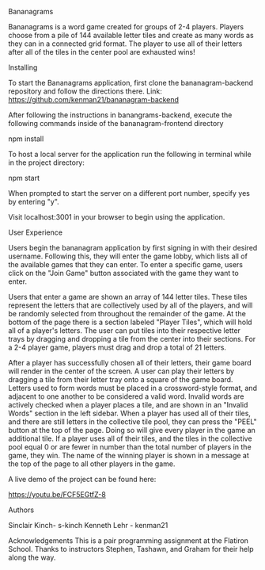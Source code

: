 Bananagrams

Bananagrams is a word game created for groups of 2-4 players. Players choose from a pile of 144 available letter tiles and create as many words as they can in a connected grid format. The player to use all of their letters after all of the tiles in the center pool are exhausted wins!

Installing

To start the Bananagrams application, first clone the bananagram-backend repository and follow the directions there. Link: https://github.com/kenman21/bananagram-backend

After following the instructions in banangrams-backend, execute the following commands inside of the bananagram-frontend directory

npm install

To host a local server for the application run the following in terminal while in the project directory:

npm start

When prompted to start the server on a different port number, specify yes by entering "y".

Visit localhost:3001 in your browser to begin using the application.

User Experience

Users begin the bananagram application by first signing in with their desired username. Following this, they will enter the game lobby, which lists all of the available games that they can enter. To enter a specific game, users click on the "Join Game" button associated with the game they want to enter. 

Users that enter a game are shown an array of 144 letter tiles. These tiles represent the letters that are collectively used by all of the players, and will be randomly selected from throughout the remainder of the game. At the bottom of the page there is a section labeled "Player Tiles", which will hold all of a player's letters. The user can put tiles into their respective letter trays by dragging and dropping a tile from the center into their sections. For a 2-4 player game, players must drag and drop a total of 21 letters. 

After a player has successfully chosen all of their letters, their game board will render in the center of the screen. A user can play their letters by dragging a tile from their letter tray onto a square of the game board. Letters used to form words must be placed in a crossword-style format, and adjacent to one another to be considered a valid word. Invalid words are actively checked when a player places a tile, and are shown in an "Invalid Words" section in the left sidebar. When a player has used all of their tiles, and there are still letters in the collective tile pool, they can press the "PEEL" button at the top of the page. Doing so will give every player in the game an additional tile. If a player uses all of their tiles, and the tiles in the collective pool equal 0 or are fewer in number than the total number of players in the game, they win. The name of the winning player is shown in a message at the top of the page to all other players in the game. 

A live demo of the project can be found here: 

https://youtu.be/FCF5EGtfZ-8

Authors

Sinclair Kinch- s-kinch
Kenneth Lehr  - kenman21

Acknowledgements
This is a pair programming assignment at the Flatiron School. Thanks to instructors Stephen, Tashawn, and Graham for their help along the way.
